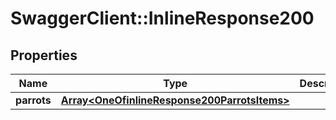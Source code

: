 # SwaggerClient::InlineResponse200

## Properties
Name | Type | Description | Notes
------------ | ------------- | ------------- | -------------
**parrots** | [**Array&lt;OneOfinlineResponse200ParrotsItems&gt;**](.md) |  | [optional] 

